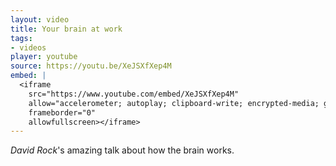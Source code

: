 ```yaml
---
layout: video
title: Your brain at work
tags:
- videos
player: youtube
source: https://youtu.be/XeJSXfXep4M
embed: |
  <iframe
    src="https://www.youtube.com/embed/XeJSXfXep4M"
    allow="accelerometer; autoplay; clipboard-write; encrypted-media; gyroscope; picture-in-picture"
    frameborder="0"
    allowfullscreen></iframe>
---
```


*David Rock*'s amazing talk about how the brain works.
